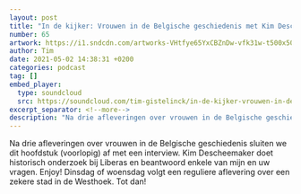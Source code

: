 ```yaml
---
layout: post
title: "In de kijker: Vrouwen in de Belgische geschiedenis met Kim Descheemaeker"
number: 65
artwork: https://i1.sndcdn.com/artworks-VHtfye65YxCBZnDw-vfk31w-t500x500.jpg
author: Tim
date: 2021-05-02 14:38:31 +0200
categories: podcast
tag: []
embed_player:
  type: soundcloud
  src: https://soundcloud.com/tim-gistelinck/in-de-kijker-vrouwen-in-de-belgische-geschiedenis-met-kim-descheemaeker
excerpt_separator: <!--more-->
description: "Na drie afleveringen over vrouwen in de Belgische geschiedenis sluiten we dit hoofdstuk (voorlopig) af met een interview."
---
```

Na drie afleveringen over vrouwen in de Belgische geschiedenis sluiten we dit hoofdstuk (voorlopig) af met een interview. Kim Descheemaker doet historisch onderzoek bij Liberas en beantwoord enkele van mijn en uw vragen. Enjoy! Dinsdag of woensdag volgt een reguliere aflevering over een zekere stad in de Westhoek. Tot dan!